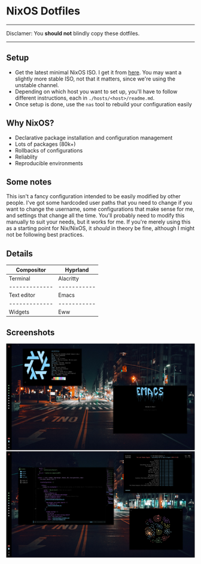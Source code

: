 # NixOS Dotfiles

---

Disclamer: You **should not** blindly copy these dotfiles.

---

## Setup

- Get the latest minimal NixOS ISO. I get it from [here](https://channels.nixos.org/). You may want a slightly more stable ISO, not that it matters, since we're using the unstable channel.
- Depending on which host you want to set up, you'll have to follow different instructions, each in `./hosts/<host>/readme.md`.
- Once setup is done, use the `nas` tool to rebuild your configuration easily

## Why NixOS?

- Declarative package installation and configuration management
- Lots of packages (80k+)
- Rollbacks of configurations
- Reliablity
- Reproducible environments

## Some notes

This isn't a fancy configuration intended to be easily modified by other people. I've got some hardcoded user paths that you need to change if you want to change the username, some configurations that make sense for me, and settings that change all the time. You'll probably need to modify this manually to suit your needs, but it works for me. If you're merely using this as a starting point for Nix/NixOS, it _should_ in theory be fine, although I might not be following best practices.

## Details

| Compositor  | Hyprland  |
|-------------|-----------|
| Terminal    | Alacritty |
|-------------|-----------|
| Text editor | Emacs     |
|-------------|-----------|
| Widgets     | Eww       |

## Screenshots

![Desktop image 1](./assets/1.png)
![Desktop image 2](./assets/2.png)
